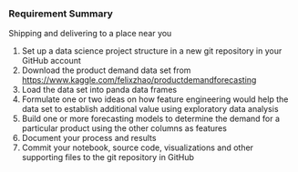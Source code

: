 ### Requirement Summary 


Shipping and delivering to a place near you
1. Set up a data science project structure in a new git repository in your
GitHub account
2. Download the product demand data set from
https://www.kaggle.com/felixzhao/productdemandforecasting
3. Load the data set into panda data frames
4. Formulate one or two ideas on how feature engineering would help the
data set to establish additional value using exploratory data analysis
5. Build one or more forecasting models to determine the demand for a
particular product using the other columns as features
6. Document your process and results
7. Commit your notebook, source code, visualizations and other
supporting files to the git repository in GitHub

